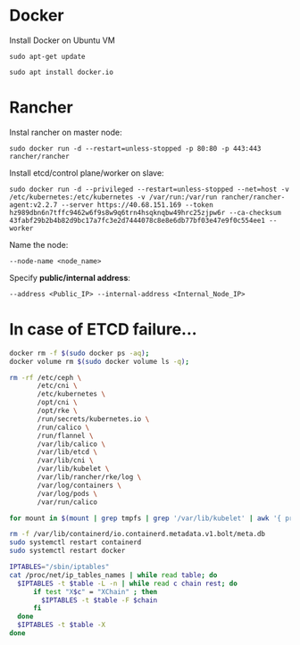 # Docker 
Install Docker on Ubuntu VM

`sudo apt-get update`

`sudo apt install docker.io`

# Rancher
Instal rancher on master node:

`sudo docker run -d --restart=unless-stopped -p 80:80 -p 443:443 rancher/rancher`

Install etcd/control plane/worker on slave:

`sudo docker run -d --privileged --restart=unless-stopped --net=host -v /etc/kubernetes:/etc/kubernetes -v /var/run:/var/run rancher/rancher-agent:v2.2.7 --server https://40.68.151.169 --token hz989dbn6n7tffc9462w6f9s8w9q6trn4hsqknqbw49hrc25zjpw6r --ca-checksum 43fabf29b2b4b82d9bc17a7fc3e2d7444078c8e8e6db77bf03e47e9f0c554ee1 --worker`

Name the node:

`--node-name <node_name>`

Specify **public/internal address**:

`--address <Public_IP> --internal-address <Internal_Node_IP>`


# In case of ETCD failure...

```bash
docker rm -f $(sudo docker ps -aq);
docker volume rm $(sudo docker volume ls -q);

rm -rf /etc/ceph \
       /etc/cni \
       /etc/kubernetes \
       /opt/cni \
       /opt/rke \
       /run/secrets/kubernetes.io \
       /run/calico \
       /run/flannel \
       /var/lib/calico \
       /var/lib/etcd \
       /var/lib/cni \
       /var/lib/kubelet \
       /var/lib/rancher/rke/log \
       /var/log/containers \
       /var/log/pods \
       /var/run/calico

for mount in $(mount | grep tmpfs | grep '/var/lib/kubelet' | awk '{ print $3 }') /var/lib/kubelet /var/lib/rancher; do umount $mount; done

rm -f /var/lib/containerd/io.containerd.metadata.v1.bolt/meta.db
sudo systemctl restart containerd
sudo systemctl restart docker

IPTABLES="/sbin/iptables"
cat /proc/net/ip_tables_names | while read table; do
  $IPTABLES -t $table -L -n | while read c chain rest; do
      if test "X$c" = "XChain" ; then
        $IPTABLES -t $table -F $chain
      fi
  done
  $IPTABLES -t $table -X
done

```



